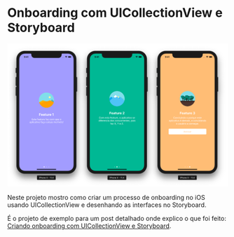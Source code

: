 # Onboarding com UICollectionView e Storyboard

![Resultado](Result.png)

Neste projeto mostro como criar um processo de onboarding no iOS usando UICollectionView e desenhando as interfaces no Storyboard.

É o projeto de exemplo para um post detalhado onde explico o que foi feito: [Criando onboarding com UICollectionView e Storyboard](http://marcosatanaka.com/blog/onboarding.html).
